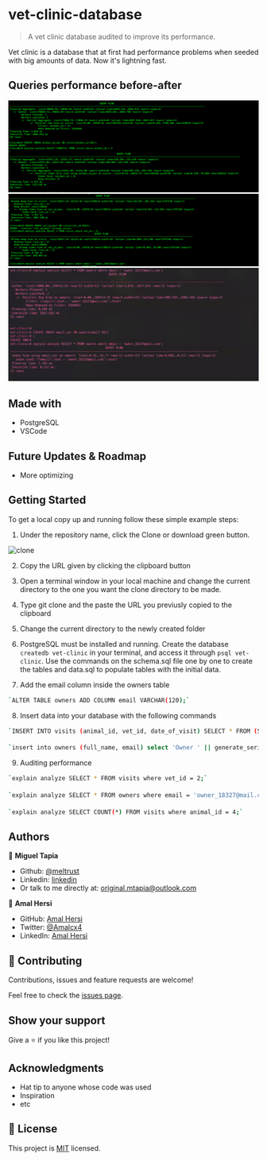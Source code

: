 # vet-clinic-database

> A vet clinic database audited to improve its performance.

Vet clinic is a database that at first had performance problems when seeded with big amounts of data. Now it's lightning fast.

## Queries performance before-after
<img src="ScreenShot.png">

<img src="ScreenShot1.png">

<img src="ScreenShot3.png">

## Made with

- PostgreSQL
- VSCode


## Future Updates & Roadmap

- More optimizing

## Getting Started

To get a local copy up and running follow these simple example steps:

1. Under the repository name, click the Clone or download green button.

![clone](https://user-images.githubusercontent.com/53324035/73660989-4451aa80-4667-11ea-8a89-176f89d6548a.png)

2. Copy the URL given by clicking the clipboard button

3. Open a terminal window in your local machine and change the current directory to the one you want the clone directory to be made.

4. Type  git clone and the paste the URL you previusly copied to the clipboard

5. Change the current directory to the newly created folder

6. PostgreSQL must be installed and running.  Create the database `createdb vet-clinic` in your terminal, and access it through `psql vet-clinic`. Use the commands on the schema.sql file one by one to create the tables  and data.sql to populate tables with the initial data.

7. Add the email column inside the owners table 

```bash
`ALTER TABLE owners ADD COLUMN email VARCHAR(120);`
```
8. Insert data into your database with the following commands 

```bash
`INSERT INTO visits (animal_id, vet_id, date_of_visit) SELECT * FROM (SELECT id FROM animals) animal_ids, (SELECT id FROM vets) vets_ids, generate_series('1980-01-01'::timestamp, '2021-01-01', '4 hours') visit_timestamp;`

`insert into owners (full_name, email) select 'Owner ' || generate_series(1,2500000), 'owner_' || generate_series(1,2500000) || '@mail.com';`

```

9. Auditing performance

```bash
`explain analyze SELECT * FROM visits where vet_id = 2;`

`explain analyze SELECT * FROM owners where email = 'owner_18327@mail.com';`

`explain analyze SELECT COUNT(*) FROM visits where animal_id = 4;`

```


## Authors

👤 **Miguel Tapia**

- Github: [@meltrust](https://github.com/meltrust)
- Linkedin: [linkedin](https://www.linkedin.com/in/meltrust/)
- Or talk to me directly at: original.mtapia@outlook.com

👤 **Amal Hersi**

- GitHub: [Amal Hersi](https://github.com/Amalcxc)
- Twitter: [@Amalcx4](https://twitter.com/home?lang=en)
- LinkedIn: [Amal Hersi](https://www.linkedin.com/in/amal-hersi-a29583205/)


## 🤝 Contributing

Contributions, issues and feature requests are welcome!

Feel free to check the [issues page](issues/).

## Show your support

Give a ⭐️ if you like this project!

## Acknowledgments

- Hat tip to anyone whose code was used
- Inspiration
- etc

## 📝 License

This project is [MIT](lic.url) licensed.
